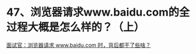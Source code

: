 # 47、浏览器请求www.baidu.com的全过程大概是怎么样的？（上）
[面试官：浏览器请求 www.baidu.com 时，背后都干了些啥？](https://mp.weixin.qq.com/s/rqa_YoBkkavJ12GAXZHTYA)
